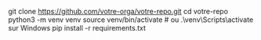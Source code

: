 git clone https://github.com/votre-orga/votre-repo.git
cd votre-repo
python3 -m venv venv
source venv/bin/activate   # ou .\venv\Scripts\activate sur Windows
pip install -r requirements.txt
